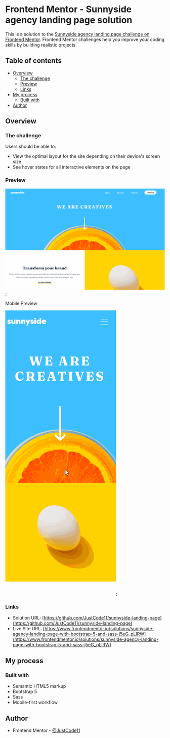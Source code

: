 # Frontend Mentor - Sunnyside agency landing page solution

This is a solution to the [Sunnyside agency landing page challenge on Frontend Mentor](https://www.frontendmentor.io/challenges/sunnyside-agency-landing-page-7yVs3B6ef). Frontend Mentor challenges help you improve your coding skills by building realistic projects.

## Table of contents

- [Overview](#overview)
  - [The challenge](#the-challenge)
  - [Preview](#preview)
  - [Links](#links)
- [My process](#my-process)
  - [Built with](#built-with)
- [Author](#author)

## Overview

### The challenge

Users should be able to:

- View the optimal layout for the site depending on their device's screen size
- See hover states for all interactive elements on the page

### Preview

![Sunnyside Landing Page Desktop](./preview/SunnysideDesktop.gif);

Mobile Preview

![Sunnyside Landing Page Mobile](./preview/SunnysideMobile.gif);

### Links

- Solution URL: [https://github.com/JustCode11/sunnyside-landing-page](https://github.com/JustCode11/sunnyside-landing-page)
- Live Site URL: [https://www.frontendmentor.io/solutions/sunnyside-agency-landing-page-with-bootstrap-5-and-sass-j5eG_pLlRW](https://www.frontendmentor.io/solutions/sunnyside-agency-landing-page-with-bootstrap-5-and-sass-j5eG_pLlRW)

## My process

### Built with

- Semantic HTML5 markup
- Bootstrap 5
- Sass
- Mobile-first workflow

## Author

- Frontend Mentor - [@JustCode11](https://www.frontendmentor.io/profile/JustCode11)
